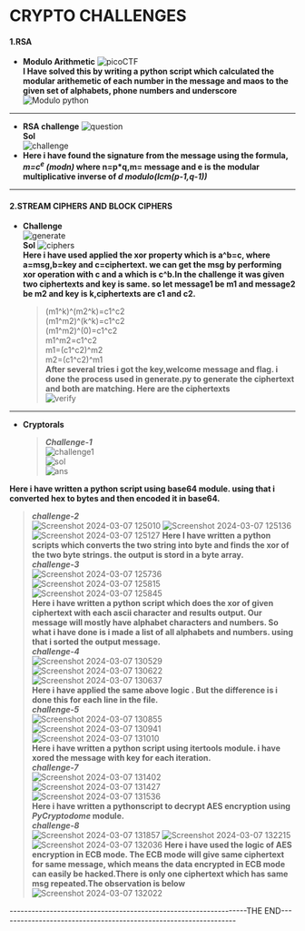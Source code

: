 # CRYPTO CHALLENGES

#### 1.RSA
- **Modulo Arithmetic**
![picoCTF](https://github.com/komalrao1/Bi0s_Blockchain/assets/147682987/27efd60a-9479-46be-9904-11df119d7ec3)                                    
**I Have solved this by writing a python script which calculated the modular arithemetic of each number in the message and maos to the given set of alphabets, phone numbers and underscore**              
![Modulo python](https://github.com/komalrao1/Bi0s_Blockchain/assets/147682987/67985182-6019-45f3-ae78-bd84fa722567)                        
---                   
- **RSA challenge**
![question](https://github.com/komalrao1/Bi0s_Blockchain/assets/147682987/0803ffbd-6aa2-4f0b-8f5d-af81eef1bc46)                         
**Sol**   
![challenge](https://github.com/komalrao1/Bi0s_Blockchain/assets/147682987/3c016bfd-5d3c-4801-9340-791b7ab74578)                           
- **Here i have found the signature from the message using the formula, ***m=c<sup>e</sup> (modn)*** where n=p*q,m= message and e is the modular multiplicative inverse of ***d modulo(lcm(p-1,q-1))*****                           
----                   
#### 2.STREAM CIPHERS AND BLOCK CIPHERS
- **Challenge**            
  ![generate](https://github.com/komalrao1/Bi0s_Blockchain/assets/147682987/011097fa-9b88-4ad6-a3a5-a1dc71948b07)                              
**Sol**
  ![ciphers](https://github.com/komalrao1/Bi0s_Blockchain/assets/147682987/d3e21d1a-10f3-43d0-985c-88263fca21d0)                                 
  **Here i have used applied the xor property which is a^b=c, where a=msg,b=key and c=ciphertext. we can get the msg by performing xor operation with c and a which is c^b.In the challenge it was given two ciphertexts and key is same. so let message1 be m1 and message2 be m2 and key is k,ciphertexts are c1 and c2.**
  > (m1^k)^(m2^k)=c1^c2                     
  > (m1^m2)^(k^k)=c1^c2                             
  > (m1^m2)^(0)=c1^c2                                
  > m1^m2=c1^c2                              
  > m1=(c1^c2)^m2                           
  > m2=(c1^c2)^m1                                            
**After several tries i got the key,welcome message and flag. i done the process used in generate.py to generate the ciphertext and both are matching. Here are the ciphertexts**                                                  
![verify](https://github.com/komalrao1/Bi0s_Blockchain/assets/147682987/917bf5a3-dbd9-469a-8468-82c1087be95e)                                                  
---             
- **Cryptorals**                                        
  > ***Challenge-1***                                    
![challenge1](https://github.com/komalrao1/Bi0s_Blockchain/assets/147682987/689a39ae-1707-494b-8117-afb418a423f1)                       
![sol](https://github.com/komalrao1/Bi0s_Blockchain/assets/147682987/e304fae9-eb7d-49b7-a0b2-0f04907aaccf)                                 
![ans](https://github.com/komalrao1/Bi0s_Blockchain/assets/147682987/ed3e3816-aced-48ab-ae98-0d698014f3e8)                   

**Here i have written a python script using base64 module. using that i converted hex to bytes and then encoded it in base64.**                              
  > ***challenge-2***                                 
![Screenshot 2024-03-07 125010](https://github.com/komalrao1/Bi0s_Blockchain/assets/147682987/288c8904-4362-401c-85e6-9e8f9872c91a)
![Screenshot 2024-03-07 125136](https://github.com/komalrao1/Bi0s_Blockchain/assets/147682987/b4b4a963-0f29-4284-96df-d141e802700b)
![Screenshot 2024-03-07 125127](https://github.com/komalrao1/Bi0s_Blockchain/assets/147682987/22670d1f-4fa4-4dea-9cac-7661cc2a6e4d)
**Here I have written a python scripts which converts the two string into byte and finds the xor of the two byte strings. the output is stord in a byte array.**    
> ***challenge-3***                              
![Screenshot 2024-03-07 125736](https://github.com/komalrao1/Bi0s_Blockchain/assets/147682987/058719c8-512e-4a1c-b047-2d33c34ab895)                                 
![Screenshot 2024-03-07 125815](https://github.com/komalrao1/Bi0s_Blockchain/assets/147682987/e24e0e3f-7322-4236-8957-2bc5002f5c6d)               
![Screenshot 2024-03-07 125845](https://github.com/komalrao1/Bi0s_Blockchain/assets/147682987/af0beb3c-b046-4b93-ae8a-052f41edc450)                  
**Here i have written a python script which does the xor of given ciphertext with each ascii character and results output. Our message will mostly have alphabet characters and numbers. So what i have done is i made a list of all alphabets and numbers. using that i sorted the output message.**                      
> ***challenge-4***                                                 
![Screenshot 2024-03-07 130529](https://github.com/komalrao1/Bi0s_Blockchain/assets/147682987/2b759ba7-b4e8-43ca-9ead-9836389cde3a)                      
![Screenshot 2024-03-07 130622](https://github.com/komalrao1/Bi0s_Blockchain/assets/147682987/9f6293b9-144c-4142-a451-5712a8bcc6c6)                   
![Screenshot 2024-03-07 130637](https://github.com/komalrao1/Bi0s_Blockchain/assets/147682987/e043b1e7-2c39-40b4-8c1a-1f3481bccd62)                    
**Here i have applied the same above logic . But the difference is i done this for each line in the file.**                                    
> ***challenge-5***                                                  
![Screenshot 2024-03-07 130855](https://github.com/komalrao1/Bi0s_Blockchain/assets/147682987/e9eaf690-ef28-424d-8191-d487363503ba)                 
![Screenshot 2024-03-07 130941](https://github.com/komalrao1/Bi0s_Blockchain/assets/147682987/87cee4b7-1302-46a2-9cfb-86d96f0e07f2)                             
![Screenshot 2024-03-07 131010](https://github.com/komalrao1/Bi0s_Blockchain/assets/147682987/2417151a-453c-4248-a922-f7ec67d250a3)                  
**Here i have written a python script using itertools module. i have xored the message with key for each iteration.**                       
> ***challenge-7***                                     
![Screenshot 2024-03-07 131402](https://github.com/komalrao1/Bi0s_Blockchain/assets/147682987/46f029bd-71e7-453a-8b68-3500bbb4f9c9)                    
![Screenshot 2024-03-07 131427](https://github.com/komalrao1/Bi0s_Blockchain/assets/147682987/40f858b7-98ae-4b25-b279-e4896923bcf6)                                 
![Screenshot 2024-03-07 131536](https://github.com/komalrao1/Bi0s_Blockchain/assets/147682987/34d9d8d1-6a8c-47ff-bf3d-16e50a1ce6c8)                   
**Here i have written a pythonscript to decrypt AES encryption using ***PyCryptodome*** module.**                               
> ***challenge-8***                                     
![Screenshot 2024-03-07 131857](https://github.com/komalrao1/Bi0s_Blockchain/assets/147682987/5399dda7-2cdd-4453-9e9b-9b63d62dc7bb)
![Screenshot 2024-03-07 132215](https://github.com/komalrao1/Bi0s_Blockchain/assets/147682987/ed55eb90-1406-450e-88df-61b08049a331)
![Screenshot 2024-03-07 132036](https://github.com/komalrao1/Bi0s_Blockchain/assets/147682987/0b63bb9e-5162-4a31-9158-1c77c82eca8c)
**Here i have used the logic of AES encryption in ECB mode. The ECB mode will give same ciphertext for same message, which means the data encrypted in ECB mode can easily be hacked.There is only one ciphertext which has same msg repeated.The observation is below**
![Screenshot 2024-03-07 132022](https://github.com/komalrao1/Bi0s_Blockchain/assets/147682987/58b7659d-25e5-4a88-8dfe-c132dec00917)




-----------------------------------------------------------------THE END-----------------------------------------------------------------                                              


           

                 























